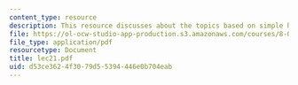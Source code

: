 ```yaml
---
content_type: resource
description: This resource discusses about the topics based on simple harmonic motion.
file: https://ol-ocw-studio-app-production.s3.amazonaws.com/courses/8-01l-physics-i-classical-mechanics-fall-2005/d53ce3624f3079d55394446e0b704eab_lec21.pdf
file_type: application/pdf
resourcetype: Document
title: lec21.pdf
uid: d53ce362-4f30-79d5-5394-446e0b704eab
---
```

